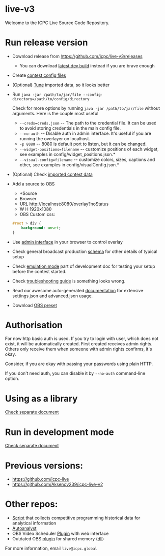 # live-v3

Welcome to the ICPC Live Source Code Repository.

# Run release version

* Download release from https://github.com/icpc/live-v3/releases
  * You can download [latest dev build](https://github.com/icpc/live-v3/actions/runs/5968512041) instead if you are brave enough
* Create [contest config files](https://github.com/icpc/live-v3/tree/main/docs/settings.md)
* (Optional) [Tune](https://github.com/icpc/live-v3/blob/main/docs/advanced.json.md) imported data, so it looks better 
* Run `java -jar /path/to/jar/file --config-directory=/path/to/config/directory`

  Check for more options by running `java -jar /path/to/jar/file` without arguments. Here is the couple most useful
  * ```--creds=creds.json``` -- The path to the credential file. It can be used to avoid storing credentials in the main config file. 
  * ```--no-auth``` -- Disable auth in admin interface. It's useful if you are running the overlayer on localhost.
  * ```-p 8080``` -- 8080 is default port to listen, but it can be changed.
  * ```--widget-positions=filename``` -- customize positions of each widget, see examples in config/widget_positions.json.*
  * ```--visual-config=filename``` -- customize colors, sizes, captions and other, see examples in config/visualConfig.json.*

* (Optional) Check [imported contest data](http://localhost:8080/api/admin/advancedJsonPreview?fields=all)

* Add a source to OBS
    * +Source
    * Browser
    * URL http://localhost:8080/overlay?noStatus
    * W H 1920x1080
    * OBS Custom css: 
  ```css
  #root > div {
      background: unset;
  }
  ```

* Use [admin interface](http://localhost:8080/admin) in your browser to control overlay
* Check general broadcast production [schema](https://docs.google.com/document/d/1JcOhmkvbRtG3MLLYUpzVBMqiQOoNpamOz-MvppCgcYk) for other details of typical setup
* Check [emulation mode](https://github.com/icpc/live-v3/blob/main/docs/emulation.md) part of development doc for testing your setup before the contest started.
* Check [troubleshooting guide](https://github.com/icpc/live-v3/blob/main/docs/troubleshooting.md) is something looks wrong.
* Read our awesome auto-generated [documentation](https://icpc.io/live-v3/cds/core/org.icpclive.cds.settings/-c-d-s-settings/index.html) for extensive settings.json and advanced.json usage.
* Download [OBS preset](https://gg.gg/icpclive_obs)

# Authorisation

For now http basic auth is used. If you try to login with
user, which does not exist, it will be automatically created.
First created receives admin rights. Others only receive them when
someone with admin rights confirms, it's okay.

Consider, if you are okay with passing your passwords using plain HTTP.

If you don't need auth, you can disable it by `--no-auth` command-line option.

# Using as a library

[Check separate document](https://github.com/icpc/live-v3/blob/main/docs/using-as-lib.md)


# Run in development mode

[Check separate document](https://github.com/icpc/live-v3/blob/main/docs/development.md)

# Previous versions:

* https://github.com/icpc-live
* https://github.com/Aksenov239/icpc-live-v2

# Other repos:

* [Script](https://github.com/EgorKulikov/acm_profiles) that collects competitive programming historical data for
  analytical information
* [Autoanalyst](https://github.com/icpc-live/autoanalyst)
* OBS Video Scheduler [Plugin](https://github.com/pashkal/obs-video-scheduler) with web interface
* Outdated OBS [plugin](https://github.com/pmavrin/obs-overlays/tree/master/overlaymaster) for shared memory ([dll](https://drive.google.com/file/d/1MvCmhlSpftUFC3N2gj0Lv88-ZV2dtnhP))

For more information, email `live@icpc.global`
